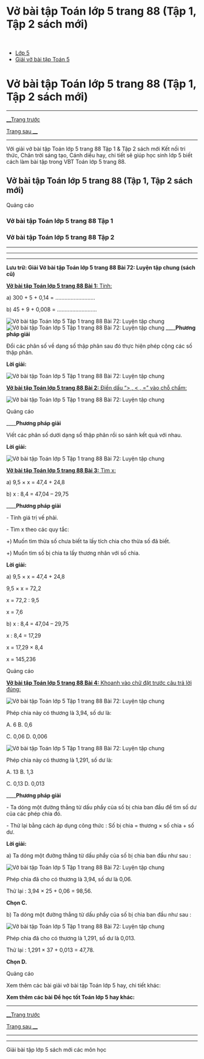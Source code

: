 # Vở bài tập Toán lớp 5 trang 88 (Tập 1, Tập 2 sách mới)

﻿

  * [Lớp 5](https://vietjack.com/series/lop-5.jsp)
  * [Giải vở bài tập Toán 5](https://vietjack.com/giai-vo-bai-tap-toan-5/index.jsp)



# Vở bài tập Toán lớp 5 trang 88 (Tập 1, Tập 2 sách mới)

* * *

[__Trang trước](https://vietjack.com/giai-vo-bai-tap-toan-5/bai-71-luyen-tap.jsp)

[Trang sau __](https://vietjack.com/giai-vo-bai-tap-toan-5/bai-73-luyen-tap-chung.jsp)

* * *

Với giải vở bài tập Toán lớp 5 trang 88 Tập 1 & Tập 2 sách mới Kết nối tri thức, Chân trời sáng tạo, Cánh diều hay, chi tiết sẽ giúp học sinh lớp 5 biết cách làm bài tập trong VBT Toán lớp 5 trang 88.

## Vở bài tập Toán lớp 5 trang 88 (Tập 1, Tập 2 sách mới)

Quảng cáo

### Vở bài tập Toán lớp 5 trang 88 Tập 1

### Vở bài tập Toán lớp 5 trang 88 Tập 2

* * *

* * *

* * *

**Lưu trữ: Giải Vở bài tập Toán lớp 5 trang 88 Bài 72: Luyện tập chung (sách cũ)**

[**Vở bài tập Toán lớp 5 trang 88 Bài 1:** Tính: ](https://vietjack.com/giai-vo-bai-tap-toan-5/bai-1-trang-88-vbt-toan-5-tap-1.jsp)

a) 300 + 5 + 0,14 = ..........................

b) 45 + 9 + 0,008 = ..........................

![Vở bài tập Toán lớp 5 Tập 1 trang 88 Bài 72: Luyện tập chung](https://vietjack.com/giai-vo-bai-tap-toan-5/images/bai-1-trang-88-vbt-toan-5-tap-1.PNG) ![Vở bài tập Toán lớp 5 Tập 1 trang 88 Bài 72: Luyện tập chung](https://vietjack.com/giai-vo-bai-tap-toan-5/images/bai-1-trang-88-vbt-toan-5-tap-1-1.PNG) ____**Phương pháp giải**

Đổi các phân số về dạng số thập phân sau đó thực hiện phép cộng các số thập phân.

**Lời giải:**

![Vở bài tập Toán lớp 5 Tập 1 trang 88 Bài 72: Luyện tập chung](https://vietjack.com/giai-vo-bai-tap-toan-5/images/bai-1-trang-88-vbt-toan-5-tap-1-2.PNG)

[**Vở bài tập Toán lớp 5 trang 88 Bài 2:** Điền dấu “> , < , =” vào chỗ chấm: ](https://vietjack.com/giai-vo-bai-tap-toan-5/bai-2-trang-88-vbt-toan-5-tap-1.jsp)

![Vở bài tập Toán lớp 5 Tập 1 trang 88 Bài 72: Luyện tập chung](https://vietjack.com/giai-vo-bai-tap-toan-5/images/bai-2-trang-88-vbt-toan-5-tap-1.PNG)

Quảng cáo

____**Phương pháp giải**

Viết các phân số dưới dạng số thập phân rồi so sánh kết quả với nhau. 

**Lời giải:**

![Vở bài tập Toán lớp 5 Tập 1 trang 88 Bài 72: Luyện tập chung](https://vietjack.com/giai-vo-bai-tap-toan-5/images/bai-2-trang-88-vbt-toan-5-tap-1-1.PNG)

[**Vở bài tập Toán lớp 5 trang 88 Bài 3:** Tìm x: ](https://vietjack.com/giai-vo-bai-tap-toan-5/bai-3-trang-88-vbt-toan-5-tap-1.jsp)

a) 9,5 × x = 47,4 + 24,8

b) x : 8,4 = 47,04 – 29,75

____**Phương pháp giải**

\- Tính giá trị vế phải.

\- Tìm x theo các quy tắc:

+) Muốn tìm thừa số chưa biết ta lấy tích chia cho thừa số đã biết.

+) Muốn tìm số bị chia ta lấy thương nhân với số chia.

**Lời giải:**

a) 9,5 × x = 47,4 + 24,8

9,5 × x = 72,2

x = 72,2 : 9,5

x = 7,6 

b) x : 8,4 = 47,04 – 29,75

x : 8,4 = 17,29

x = 17,29 × 8,4

x = 145,236

Quảng cáo

[**Vở bài tập Toán lớp 5 trang 88 Bài 4:** Khoanh vào chữ đặt trước câu trả lời đúng: ](https://vietjack.com/giai-vo-bai-tap-toan-5/bai-4-trang-88-vbt-toan-5-tap-1.jsp)

![Vở bài tập Toán lớp 5 Tập 1 trang 88 Bài 72: Luyện tập chung](https://vietjack.com/giai-vo-bai-tap-toan-5/images/bai-4-trang-88-vbt-toan-5-tap-1.PNG)

Phép chia này có thương là 3,94, số dư là:

A. 6 B. 0,6

C. 0,06 D. 0,006

![Vở bài tập Toán lớp 5 Tập 1 trang 88 Bài 72: Luyện tập chung](https://vietjack.com/giai-vo-bai-tap-toan-5/images/bai-4-trang-88-vbt-toan-5-tap-1-1.PNG)

Phép chia này có thương là 1,291, số dư là:

A. 13 B. 1,3

C. 0,13 D. 0,013

____**Phương pháp giải**

\- Ta dóng một đường thẳng từ dấu phẩy của số bị chia ban đầu để tìm số dư của các phép chia đó. 

\- Thử lại bằng cách áp dụng công thức : Số bị chia = thương × số chia + số dư.

**Lời giải:**

a) Ta dóng một đường thẳng từ dấu phẩy của số bị chia ban đầu như sau :

![Vở bài tập Toán lớp 5 Tập 1 trang 88 Bài 72: Luyện tập chung](https://vietjack.com/giai-vo-bai-tap-toan-5/images/2022-bai-4-trang-88-vbt-toan-5-tap-1-sua2022.PNG)

Phép chia đã cho có thương là 3,94, số dư là 0,06.

Thử lại : 3,94 × 25 + 0,06 = 98,56.

**Chọn C.**

b) Ta dóng một đường thẳng từ dấu phẩy của số bị chia ban đầu như sau :

![Vở bài tập Toán lớp 5 Tập 1 trang 88 Bài 72: Luyện tập chung](https://vietjack.com/giai-vo-bai-tap-toan-5/images/2022-bai-4-trang-88-vbt-toan-5-tap-1-1-sua2022.PNG)

Phép chia đã cho có thương là 1,291, số dư là 0,013.

Thử lại : 1,291 × 37 + 0,013 = 47,78.

**Chọn D.**

Quảng cáo

Xem thêm các bài giải vở bài tập Toán lớp 5 hay, chi tiết khác:

**Xem thêm các bài Để học tốt Toán lớp 5 hay khác:**

* * *

[__Trang trước](https://vietjack.com/giai-vo-bai-tap-toan-5/bai-71-luyen-tap.jsp)

[Trang sau __](https://vietjack.com/giai-vo-bai-tap-toan-5/bai-73-luyen-tap-chung.jsp)

* * *

* * *

Giải bài tập lớp 5 sách mới các môn học
